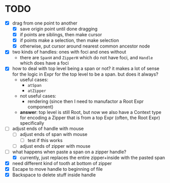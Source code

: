 # TODO

- [x] drag from one point to another
  - [x] save origin point until done dragging
  - [x] if points are siblings, then make cursor
  - [x] if points make a selection, then make selection
  - [x] otherwise, put cursor around nearest common ancestor node
- [x] two kinds of handles: ones with foci and ones without
  - there are `SpanH` and `ZipperH` which do not have foci, and `Handle` which does have a foci
- [x] how to deal with top level being a span or not? it makes a lot of sense for the logic in Expr for the top level to be a span. but does it always?
  - useful cases:
    - `atSpan`
    - `atZipper`
  - not useful cases:
    - rendering (since then I need to manufactor a Root Expr component)
  - **answer**: top level is still Root, but now we also have a Context type for encoding a Zipper that is from a top Expr (often, the Root Expr) specifically
- [ ] adjust ends of handle with mouse
  - [ ] adjust ends of span with mouse
    - [ ] test if this works
  - [ ] adjust ends of zipper with mouse
- [ ] what happens when paste a span on a zipper handle? 
  - [x] currently, just replaces the entire zipper+inside with the pasted span
- [x] need different kind of tooth at bottom of zipper
- [x] Escape to move handle to beginning of file
- [x] Backspace to delete stuff inside handle